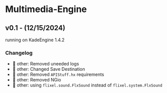 # Multimedia-Engine
## v0.1 - (12/15/2024)
running on KadeEngine 1.4.2
### Changelog
- 🔵 other: Removed uneeded logs
- 🔵 other: Changed Save Destination
- 🔵 other: Removed `APIStuff.hx` requirements
- 🔵 other: Removed NGio
- 🔵 other: using `flixel.sound.FlxSound` instead of `flixel.system.FlxSound`